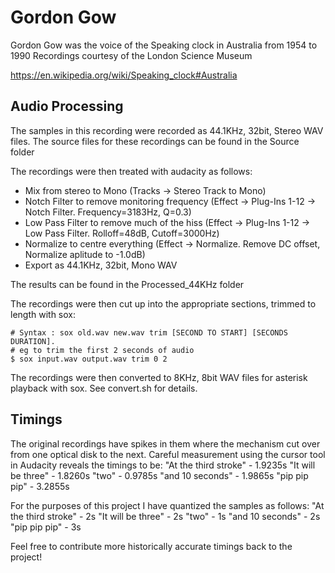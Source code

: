 # Gordon Gow
Gordon Gow was the voice of the Speaking clock in Australia from 1954 to 1990
Recordings courtesy of the London Science Museum

https://en.wikipedia.org/wiki/Speaking_clock#Australia

## Audio Processing
The samples in this recording were recorded as 44.1KHz, 32bit, Stereo WAV files.  The source files for these recordings can be found in the Source folder

The recordings were then treated with audacity as follows:
- Mix from stereo to Mono (Tracks -> Stereo Track to Mono)
- Notch Filter to remove monitoring frequency (Effect -> Plug-Ins 1-12 -> Notch Filter.  Frequency=3183Hz, Q=0.3)
- Low Pass Filter to remove much of the hiss (Effect -> Plug-Ins 1-12 -> Low Pass Filter.  Rolloff=48dB, Cutoff=3000Hz)
- Normalize to centre everything (Effect -> Normalize.  Remove DC offset, Normalize aplitude to -1.0dB)
- Export as 44.1KHz, 32bit, Mono WAV

The results can be found in the Processed_44KHz folder

The recordings were then cut up into the appropriate sections, trimmed to length with sox:
```
# Syntax : sox old.wav new.wav trim [SECOND TO START] [SECONDS DURATION].
# eg to trim the first 2 seconds of audio
$ sox input.wav output.wav trim 0 2
```

The recordings were then converted to 8KHz, 8bit WAV files for asterisk playback with sox.  See convert.sh for details.

## Timings
The original recordings have spikes in them where the mechanism cut over from one optical disk to the next.  Careful measurement using the cursor tool in Audacity reveals the timings to be:
"At the third stroke" - 1.9235s
"It will be three" - 1.8260s
"two" - 0.9785s
"and 10 seconds" - 1.9865s
"pip pip pip" - 3.2855s

For the purposes of this project I have quantized the samples as follows:
"At the third stroke" - 2s
"It will be three" - 2s
"two" - 1s
"and 10 seconds" - 2s
"pip pip pip" - 3s

Feel free to contribute more historically accurate timings back to the project!